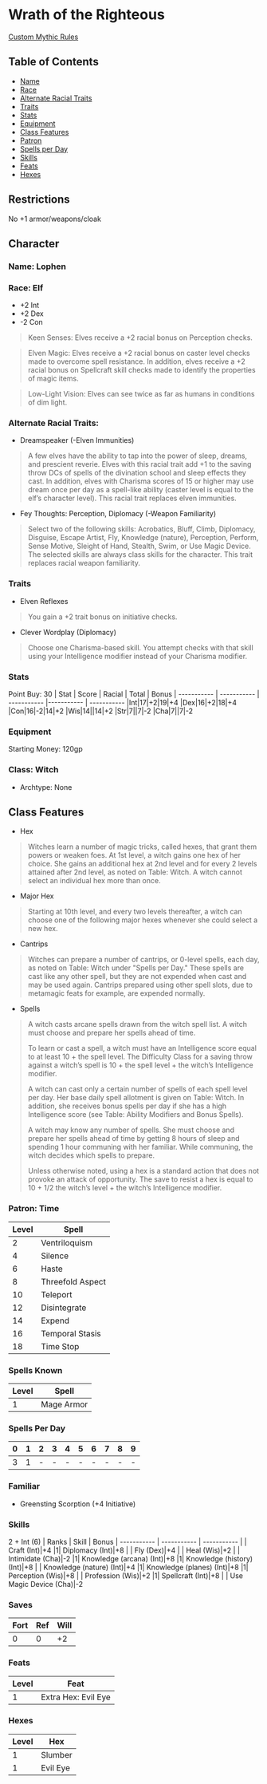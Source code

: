 # Wrath of the Righteous
[Custom Mythic Rules](https://docs.google.com/document/d/1lYfK1neRXfTmL5dr-DVlkxO9JOR-uj4em5T9MjaRjyo/edit?fbclid=IwAR1r-ZhCZC5Se43Eet5JUWxu-VKP1sBNWKttVZUz_fmdD8LwUlHFtd3wRyw&pli=1#heading=h.1mumr6mq3jo1)

## Table of Contents
- [Name](#name-lophen)
- [Race](#race-elf)
- [Alternate Racial Traits](#alternate-racial-traits)
- [Traits](#traits)
- [Stats](#stats)
- [Equipment](#equipment)
- [Class Features](#class-features)
- [Patron](#patron-time)
- [Spells per Day](#spells-per-day)
- [Skills](#skills)
- [Feats](#feats)
- [Hexes](#hexes)

## Restrictions
No +1 armor/weapons/cloak

## Character
### Name: Lophen

### Race: Elf
- +2 Int
- +2 Dex
- -2 Con

>Keen Senses: Elves receive a +2 racial bonus on Perception checks.

>Elven Magic: Elves receive a +2 racial bonus on caster level checks made to overcome spell resistance. In addition, elves receive a +2 racial bonus on Spellcraft skill checks made to identify the properties of magic items.

>Low-Light Vision: Elves can see twice as far as humans in conditions of dim light.

### Alternate Racial Traits:
- Dreamspeaker (-Elven Immunities)
> A few elves have the ability to tap into the power of sleep, dreams, and prescient reverie. Elves with this racial trait add +1 to the saving throw DCs of spells of the divination school and sleep effects they cast. In addition, elves with Charisma scores of 15 or higher may use dream once per day as a spell-like ability (caster level is equal to the elf’s character level). This racial trait replaces elven immunities.
- Fey Thoughts: Perception, Diplomacy (-Weapon Familiarity)
> Select two of the following skills: Acrobatics, Bluff, Climb, Diplomacy, Disguise, Escape Artist, Fly, Knowledge (nature), Perception, Perform, Sense Motive, Sleight of Hand, Stealth, Swim, or Use Magic Device. The selected skills are always class skills for the character. This trait replaces racial weapon familiarity.

### Traits
- Elven Reflexes
> You gain a +2 trait bonus on initiative checks.
- Clever Wordplay (Diplomacy)
> Choose one Charisma-based skill. You attempt checks with that skill using your Intelligence modifier instead of your Charisma modifier.

### Stats
Point Buy: 30
| Stat | Score | Racial | Total | Bonus
| ----------- | ----------- | ----------- |----------- | -----------
|Int|17|+2|19|+4
|Dex|16|+2|18|+4
|Con|16|-2|14|+2
|Wis|14||14|+2
|Str|7||7|-2
|Cha|7||7|-2

### Equipment
Starting Money: 120gp

### Class: Witch
- Archtype: None

## Class Features
- Hex
> Witches learn a number of magic tricks, called hexes, that grant them powers or weaken foes. At 1st level, a witch gains one hex of her choice. She gains an additional hex at 2nd level and for every 2 levels attained after 2nd level, as noted on Table: Witch. A witch cannot select an individual hex more than once.
- Major Hex
> Starting at 10th level, and every two levels thereafter, a witch can choose one of the following major hexes whenever she could select a new hex.
- Cantrips
> Witches can prepare a number of cantrips, or 0-level spells, each day, as noted on Table: Witch under "Spells per Day." These spells are cast like any other spell, but they are not expended when cast and may be used again. Cantrips prepared using other spell slots, due to metamagic feats for example, are expended normally.
- Spells
> A witch casts arcane spells drawn from the witch spell list. A witch must choose and prepare her spells ahead of time.
>
> To learn or cast a spell, a witch must have an Intelligence score equal to at least 10 + the spell level. The Difficulty Class for a saving throw against a witch’s spell is 10 + the spell level + the witch’s Intelligence modifier.
>
> A witch can cast only a certain number of spells of each spell level per day. Her base daily spell allotment is given on Table: Witch. In addition, she receives bonus spells per day if she has a high Intelligence score (see Table: Ability Modifiers and Bonus Spells).
>
> A witch may know any number of spells. She must choose and prepare her spells ahead of time by getting 8 hours of sleep and spending 1 hour communing with her familiar. While communing, the witch decides which spells to prepare.
>
> Unless otherwise noted, using a hex is a standard action that does not provoke an attack of opportunity. The save to resist a hex is equal to 10 + 1/2 the witch’s level + the witch’s Intelligence modifier.

### Patron: Time

| Level | Spell |
| ----------- | -----------
|2|Ventriloquism|
|4|Silence|
|6|Haste|
|8|Threefold Aspect|
|10|Teleport|
|12|Disintegrate|
|14|Expend|
|16|Temporal Stasis|
|18|Time Stop|

### Spells Known

|Level|Spell
|-|-
|1|Mage Armor

### Spells Per Day
|0|1|2|3|4|5|6|7|8|9
|-|-|-|-|-|-|-|-|-|-|
|3|1|-|-|-|-|-|-|-|-|

### Familiar
- Greensting Scorption (+4 Initiative)

### Skills
2 + Int (6)
| Ranks | Skill | Bonus
| ----------- | ----------- | -----------
| | Craft (Int)|+4
|1| Diplomacy (Int)|+8
| | Fly (Dex)|+4
| | Heal (Wis)|+2
| | Intimidate (Cha)|-2
|1| Knowledge (arcana) (Int)|+8
|1| Knowledge (history) (Int)|+8
| | Knowledge (nature) (Int)|+4
|1| Knowledge (planes) (Int)|+8
|1| Perception (Wis)|+8
| | Profession (Wis)|+2
|1| Spellcraft (Int)|+8
| | Use Magic Device (Cha)|-2

### Saves
|Fort|Ref|Will
|-|-|-
|0|0|+2

### Feats
| Level | Feat |
| ----------- | -----------
|1|Extra Hex: Evil Eye

### Hexes
| Level | Hex |
| ----------- | -----------
|1|Slumber
|1|Evil Eye